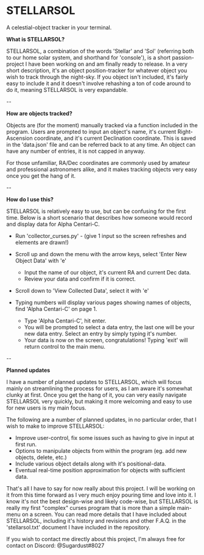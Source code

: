 # STELLARSOL
A celestial-object tracker in your terminal.


**What is STELLARSOL?**

STELLARSOL, a combination of the words 'Stellar' and 'Sol' (referring both to our home solar system, and shorthand for 'console'), is a short passion-project I have been working on and am finally ready to release. In a very short description, it's an object position-tracker for whatever object you wish to track through the night-sky. If you object isn't included, it's fairly easy to include it and it doesn't involve rehashing a ton of code around to do it, meaning STELLARSOL is very expandable.

--

**How are objects tracked?**

Objects are (for the moment) manually tracked via a function included in the program. Users are prompted to input an object's name, it's current Right-Ascension coordinate, and it's current Declination coordinate. This is saved in the 'data.json' file and can be referred back to at any time. An object can have any number of entries, it is not capped in anyway.

For those unfamiliar, RA/Dec coordinates are commonly used by amateur and professional astronomers alike, and it makes tracking objects very easy once you get the hang of it.


--


**How do I use this?**

STELLARSOL is relatively easy to use, but can be confusing for the first time. Below is a short scenario that describes how someone would record and display data for Alpha Centari-C.

* Run 'collector_curses.py' - (give 1 input so the screen refreshes and elements are drawn!)
* Scroll up and down the menu with the arrow keys, select 'Enter New Object Data' with 'e'
  * Input the name of our object, it's current RA and current Dec data.
  * Review your data and confirm if it is correct.
  
* Scroll down to 'View Collected Data', select it with 'e'
* Typing numbers will display various pages showing names of objects, find 'Alpha Centari-C' on page 1.
  * Type 'Alpha Centari-C', hit enter.
  * You will be prompted to select a data entry, the last one will be your new data entry. Select an entry by simply typing it's number.
  * Your data is now on the screen, congratulations! Typing 'exit' will return control to the main menu.

--

**Planned updates**

I have a number of planned updates to STELLARSOL, which will focus mainly on streamlining the process for users, as I am aware it's somewhat clunky at first. Once you get the hang of it, you can very easily navigate STELLARSOL very quickly, but making it more welcoming and easy to use for new users is my main focus.

The following are a number of planned updates, in no particular order, that I wish to make to improve STELLARSOL:

* Improve user-control, fix some issues such as having to give in input at first run.
* Options to manipulate objects from within the program (eg. add new objects, delete, etc.)
* Include various object details along with it's positional-data.
* Eventual real-time position approximation for objects with sufficient data.


That's all I have to say for now really about this project. I will be working on it from this time forward as I very much enjoy pouring time and love into it. I know it's not the best design-wise and likely code-wise, but STELLARSOL is really my first "complex" curses program that is more than a simple main-menu on a screen. You can read more details that I have included about STELLARSOL, including it's history and revisions and other F.A.Q. in the 'stellarsol.txt' document I have included in the repository.

If you wish to contact me directly about this project, I'm always free for contact on Discord: @Sugardust#8027
